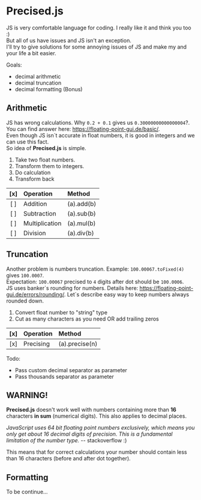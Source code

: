 Precised.js
======

JS is very comfortable language for coding. I really like it and think you too :)  
But all of us have issues and JS isn\'t an exception.  
I\'ll try to give solutions for some annoying issues of JS and make my and your life a bit easier.  

Goals:
- decimal arithmetic
- decimal truncation
- decimal formatting (Bonus)

Arithmetic
---
JS has wrong calculations. Why `0.2 + 0.1` gives us `0.30000000000000004`?.  
You can find answer here: https://floating-point-gui.de/basic/.  
Even though JS isn\`t accurate in float numbers, it is good in integers and we can use this fact.  
So idea of **Precised.js** is simple.  
1. Take two float numbers.
2. Transform them to integers.
3. Do calculation
4. Transform back  

| [x] |    Operation   |   Method   |
|:---:|:---------------|:-----------|
| [ ] | Addition       | (a).add(b) |
| [ ] | Subtraction    | (a).sub(b) |
| [ ] | Multiplication | (a).mul(b) |
| [ ] | Division       | (a).div(b) |

Truncation
---
Another problem is numbers truncation. Example: `100.00067.toFixed(4)` gives `100.0007`.  
Expectation: `100.00067` precised to `4` digits after dot should be `100.0006`.  
JS uses banker\`s rounding for numbers. Details here: https://floating-point-gui.de/errors/rounding/.
Let`s describe easy way to keep numbers always rounded down.
1. Convert float number to "string" type
2. Cut as many characters as you need OR add trailing zeros  
  
| [x] |   Operation   |     Method     |
|:---:|:--------------|:---------------|
| [x] | Precising     | (a).precise(n) | 

Todo:  
- Pass custom decimal separator as parameter
- Pass thousands separator as parameter
  
WARNING!
---
**Precised.js** doesn\'t work well with numbers containing more than **16** characters **in sum** (numerical digits). This also applies to decimal places.  
  
*JavaScript uses 64 bit floating point numbers exclusively, which means you only get about 16 decimal digits of precision. This is a fundamental limitation of the number type.* -- stackoverflow :)
  
This means that for correct calculations your number should contain less than 16 characters (before and after dot together).  

Formatting
---

To be continue...
